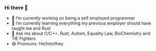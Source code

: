 ### Hi there 👋

<!--
**TomDuncan44221/TomDuncan44221** is a ✨ _special_ ✨ repository because its `README.md` (this file) appears on your GitHub profile.

Here are some ideas to get you started:

- 🔭 I’m currently working on ...
- 🌱 I’m currently learning ...
- 👯 I’m looking to collaborate on ...
- 🤔 I’m looking for help with ...
- 💬 Ask me about ...
- 📫 How to reach me: ...
- 😄 Pronouns: ...
- ⚡ Fun fact: ...
-->
- 🔭 I’m currently working on being a self employed programmer
- 🌱 I’m currently learning everything my previous employer should have taught me and Rust
- 💬 Ask me about C/C++, Rust, Autism, Equality Law, BioChemistry and TIE Fighters
- 😄 Pronouns: He/him/they
